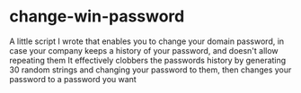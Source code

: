 # change-win-password
A little script I wrote that enables you to change your domain password, in case your company keeps a history of your password, and doesn't allow repeating them
It effectively clobbers the passwords history by generating 30 random strings and changing your password to them, then changes your password to a password you want
